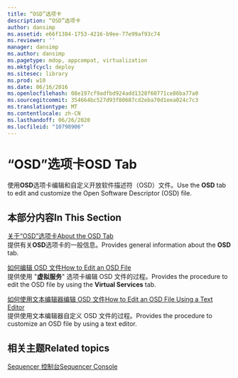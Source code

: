 ```yaml
---
title: “OSD”选项卡
description: “OSD”选项卡
author: dansimp
ms.assetid: e66f1384-1753-4216-b9ee-77e99af93c74
ms.reviewer: ''
manager: dansimp
ms.author: dansimp
ms.pagetype: mdop, appcompat, virtualization
ms.mktglfcycl: deploy
ms.sitesec: library
ms.prod: w10
ms.date: 06/16/2016
ms.openlocfilehash: 08e197cf9adfbd924add1328f60771ce86ba77a0
ms.sourcegitcommit: 354664bc527d93f80687cd2eba70d1eea024c7c3
ms.translationtype: MT
ms.contentlocale: zh-CN
ms.lasthandoff: 06/26/2020
ms.locfileid: "10798906"
---
```

# <span data-ttu-id="9d74a-103">“OSD”选项卡</span><span class="sxs-lookup"><span data-stu-id="9d74a-103">OSD Tab</span></span>


<span data-ttu-id="9d74a-104">使用**OSD**选项卡编辑和自定义开放软件描述符（OSD）文件。</span><span class="sxs-lookup"><span data-stu-id="9d74a-104">Use the **OSD** tab to edit and customize the Open Software Descriptor (OSD) file.</span></span>

## <span data-ttu-id="9d74a-105">本部分内容</span><span class="sxs-lookup"><span data-stu-id="9d74a-105">In This Section</span></span>


<a href="" id="about-the-osd-tab"></a>[<span data-ttu-id="9d74a-106">关于“OSD”选项卡</span><span class="sxs-lookup"><span data-stu-id="9d74a-106">About the OSD Tab</span></span>](about-the-osd-tab.md)  
<span data-ttu-id="9d74a-107">提供有关**OSD**选项卡的一般信息。</span><span class="sxs-lookup"><span data-stu-id="9d74a-107">Provides general information about the **OSD** tab.</span></span>

<a href="" id="how-to-edit-an-osd-file"></a>[<span data-ttu-id="9d74a-108">如何编辑 OSD 文件</span><span class="sxs-lookup"><span data-stu-id="9d74a-108">How to Edit an OSD File</span></span>](how-to-edit-an-osd-file.md)  
<span data-ttu-id="9d74a-109">提供使用 "**虚拟服务**" 选项卡编辑 OSD 文件的过程。</span><span class="sxs-lookup"><span data-stu-id="9d74a-109">Provides the procedure to edit the OSD file by using the **Virtual Services** tab.</span></span>

<a href="" id="how-to-edit-an-osd-file-using-a-text-editor"></a>[<span data-ttu-id="9d74a-110">如何使用文本编辑器编辑 OSD 文件</span><span class="sxs-lookup"><span data-stu-id="9d74a-110">How to Edit an OSD File Using a Text Editor</span></span>](how-to-edit-an-osd-file-using-a-text-editor.md)  
<span data-ttu-id="9d74a-111">提供使用文本编辑器自定义 OSD 文件的过程。</span><span class="sxs-lookup"><span data-stu-id="9d74a-111">Provides the procedure to customize an OSD file by using a text editor.</span></span>

## <span data-ttu-id="9d74a-112">相关主题</span><span class="sxs-lookup"><span data-stu-id="9d74a-112">Related topics</span></span>


[<span data-ttu-id="9d74a-113">Sequencer 控制台</span><span class="sxs-lookup"><span data-stu-id="9d74a-113">Sequencer Console</span></span>](sequencer-console.md)

 

 





